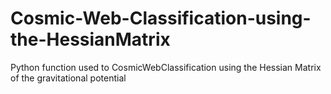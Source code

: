 # Cosmic-Web-Classification-using-the-HessianMatrix
Python function used to CosmicWebClassification using the Hessian Matrix of the gravitational potential
